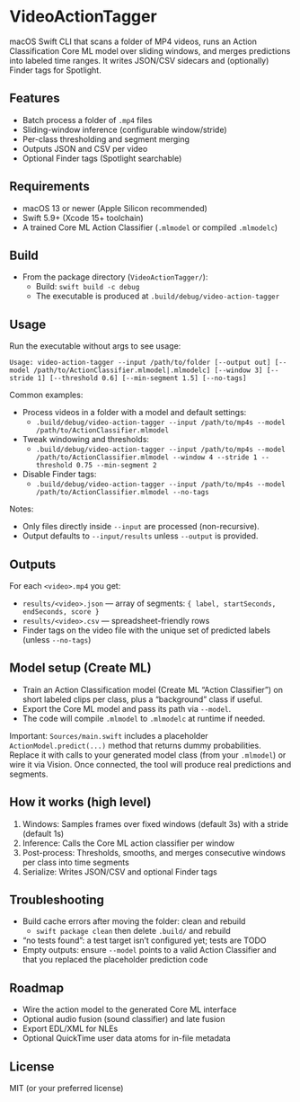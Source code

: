 # VideoActionTagger

macOS Swift CLI that scans a folder of MP4 videos, runs an Action Classification Core ML model over sliding windows, and merges predictions into labeled time ranges. It writes JSON/CSV sidecars and (optionally) Finder tags for Spotlight.

## Features
- Batch process a folder of `.mp4` files
- Sliding-window inference (configurable window/stride)
- Per-class thresholding and segment merging
- Outputs JSON and CSV per video
- Optional Finder tags (Spotlight searchable)

## Requirements
- macOS 13 or newer (Apple Silicon recommended)
- Swift 5.9+ (Xcode 15+ toolchain)
- A trained Core ML Action Classifier (`.mlmodel` or compiled `.mlmodelc`)

## Build
- From the package directory (`VideoActionTagger/`):
	- Build: `swift build -c debug`
	- The executable is produced at `.build/debug/video-action-tagger`

## Usage
Run the executable without args to see usage:

```
Usage: video-action-tagger --input /path/to/folder [--output out] [--model /path/to/ActionClassifier.mlmodel|.mlmodelc] [--window 3] [--stride 1] [--threshold 0.6] [--min-segment 1.5] [--no-tags]
```

Common examples:
- Process videos in a folder with a model and default settings:
	- `.build/debug/video-action-tagger --input /path/to/mp4s --model /path/to/ActionClassifier.mlmodel`
- Tweak windowing and thresholds:
	- `.build/debug/video-action-tagger --input /path/to/mp4s --model /path/to/ActionClassifier.mlmodel --window 4 --stride 1 --threshold 0.75 --min-segment 2`
- Disable Finder tags:
	- `.build/debug/video-action-tagger --input /path/to/mp4s --model /path/to/ActionClassifier.mlmodel --no-tags`

Notes:
- Only files directly inside `--input` are processed (non-recursive).
- Output defaults to `--input/results` unless `--output` is provided.

## Outputs
For each `<video>.mp4` you get:
- `results/<video>.json` — array of segments: `{ label, startSeconds, endSeconds, score }`
- `results/<video>.csv` — spreadsheet-friendly rows
- Finder tags on the video file with the unique set of predicted labels (unless `--no-tags`)

## Model setup (Create ML)
- Train an Action Classification model (Create ML “Action Classifier”) on short labeled clips per class, plus a “background” class if useful.
- Export the Core ML model and pass its path via `--model`.
- The code will compile `.mlmodel` to `.mlmodelc` at runtime if needed.

Important: `Sources/main.swift` includes a placeholder `ActionModel.predict(...)` method that returns dummy probabilities. Replace it with calls to your generated model class (from your `.mlmodel`) or wire it via Vision. Once connected, the tool will produce real predictions and segments.

## How it works (high level)
1. Windows: Samples frames over fixed windows (default 3s) with a stride (default 1s)
2. Inference: Calls the Core ML action classifier per window
3. Post-process: Thresholds, smooths, and merges consecutive windows per class into time segments
4. Serialize: Writes JSON/CSV and optional Finder tags

## Troubleshooting
- Build cache errors after moving the folder: clean and rebuild
	- `swift package clean` then delete `.build/` and rebuild
- “no tests found”: a test target isn’t configured yet; tests are TODO
- Empty outputs: ensure `--model` points to a valid Action Classifier and that you replaced the placeholder prediction code

## Roadmap
- Wire the action model to the generated Core ML interface
- Optional audio fusion (sound classifier) and late fusion
- Export EDL/XML for NLEs
- Optional QuickTime user data atoms for in-file metadata

## License
MIT (or your preferred license)

